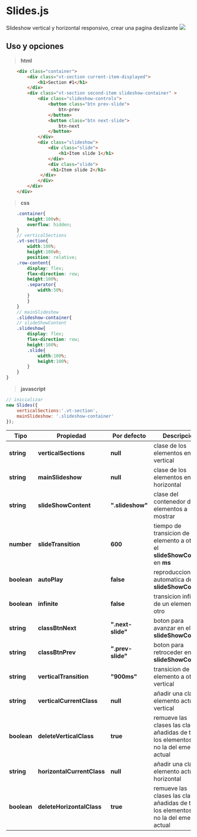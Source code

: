 # Slides.js
Slideshow vertical y horizontal responsivo, crear una pagina deslizante
![](1.gif)
##  Uso y opciones
> **html**
```html
    <div class="container">
        <div class="vt-section current-item-displayed">
            <h1>Section #1</h1>
        </div>
        <div class="vt-section second-item slideshow-container" >
            <div class="slideshow-controls">
                <button class="btn prev-slide">
                    btn-prev
                </button>
                <button class="btn next-slide">
                    btn-next
                </button>
            </div>
            <div class="slideshow">
                <div class="slide">
                    <h1>Item slide 1</h1>
                </div>
                <div class="slide">
                 <h1>Item slide 2</h1>
             </div>
            </div>
        </div>
    </div>
```
> **css**
```scss
    .container{
        height:100vh;
        overflow: hidden;
    }
    // verticalSections
    .vt-section{
        width:100%;
        height:100vh;
        position: relative;
    .row-content{
        display: flex;
        flex-direction: row;
        height:100%;
        .separator{
            width:50%;
        }
        }
    }
    // mainSlideshow
    .slideshow-container{
    // slideShowContent
    .slideshow{
        display: flex;
        flex-direction: row;
        height:100%;
        .slide{
            width:100%;
            height:100%;
        }
    }
}
```
> **javascript**
```javascript
// inicializar
new Slides({
    verticalSections:'.vt-section',
    mainSlideshow: '.slideshow-container'
});

```


| Tipo | Propiedad | Por defecto | Descripcion |
|------|-----------|-------------|-------------|
| **string** | **verticalSections** | **null** | clase de los elementos en vertical |
| **string** | **mainSlideshow** | **null** | clase de los elementos en horizontal |
| **string** | **slideShowContent** | **".slideshow"** | clase del contenedor de los elementos a mostrar |
| **number** | **slideTransition** | **600** | tiempo de transicion de un elemento a otro en el **slideShowContent** en **ms** |
| **boolean** | **autoPlay** | **false** | reproduccion automatica del **slideShowContent** |
| **boolean** | **infinite** | **false** | transicion infinita de un elemento a otro |
| **string** | **classBtnNext** | **".next-slide"** | boton para avanzar en el **slideShowContent** |
| **string** | **classBtnPrev** | **".prev-slide"** | boton para retroceder en el **slideShowContent** |
| **string** | **verticalTransition** | **"900ms"** | transicion de un elemento a otro en vertical |
| **string** | **verticalCurrentClass** | **null** | añadir una clase al elemento actual en vertical |
| **boolean** | **deleteVerticalClass** | **true** | remueve las clases las clases añadidas de todos los elementos pero no la del emeneto actual |
| **string** | **horizontalCurrentClass** | **null** | añadir una clase al elemento actual en horizontal |
| **boolean** | **deleteHorizontalClass** | **true** | remueve las clases las clases añadidas de todos los elementos pero no la del emeneto actual |
